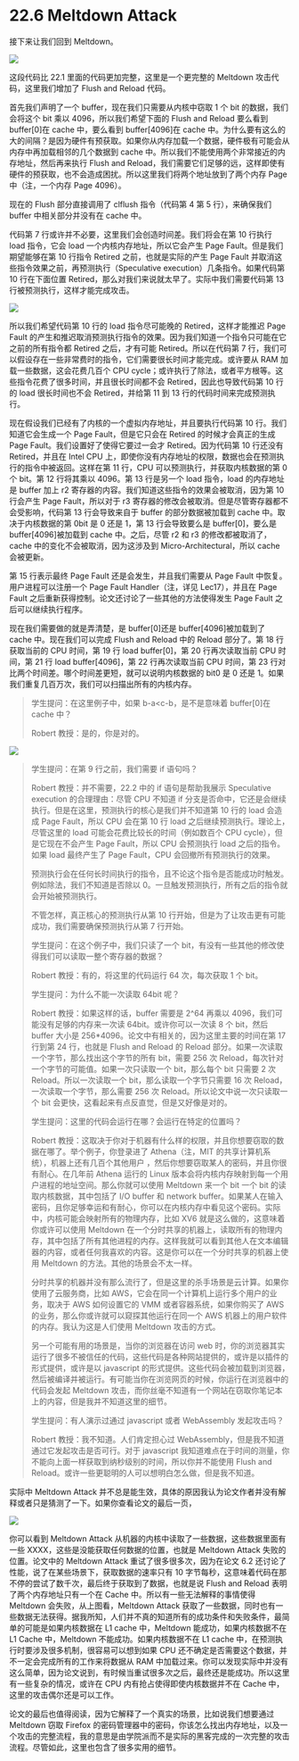 # 22.6 Meltdown Attack

接下来让我们回到 Meltdown。

![](<../assets/image (128).png>)

这段代码比 22.1 里面的代码更加完整，这里是一个更完整的 Meltdown 攻击代码，这里我们增加了 Flush and Reload 代码。

首先我们声明了一个 buffer，现在我们只需要从内核中窃取 1 个 bit 的数据，我们会将这个 bit 乘以 4096，所以我们希望下面的 Flush and Reload 要么看到 buffer\[0]在 cache 中，要么看到 buffer\[4096]在 cache 中。为什么要有这么的大的间隔？是因为硬件有预获取。如果你从内存加载一个数据，硬件极有可能会从内存中再加载相邻的几个数据到 cache 中。所以我们不能使用两个非常接近的内存地址，然后再来执行 Flush and Reload，我们需要它们足够的远，这样即使有硬件的预获取，也不会造成困扰。所以这里我们将两个地址放到了两个内存 Page 中（注，一个内存 Page 4096）。

现在的 Flush 部分直接调用了 clflush 指令（代码第 4 第 5 行），来确保我们 buffer 中相关部分并没有在 cache 中。

代码第 7 行或许并不必要，这里我们会创造时间差。我们将会在第 10 行执行 load 指令，它会 load 一个内核内存地址，所以它会产生 Page Fault。但是我们期望能够在第 10 行指令 Retired 之前，也就是实际的产生 Page Fault 并取消这些指令效果之前，再预测执行（Speculative execution）几条指令。如果代码第 10 行在下面位置 Retired，那么对我们来说就太早了。实际中我们需要代码第 13 行被预测执行，这样才能完成攻击。

![](<../assets/image (70).png>)

所以我们希望代码第 10 行的 load 指令尽可能晚的 Retired，这样才能推迟 Page Fault 的产生和推迟取消预测执行指令的效果。因为我们知道一个指令只可能在它之前的所有指令都 Retired 之后，才有可能 Retired。所以在代码第 7 行，我们可以假设存在一些非常费时的指令，它们需要很长时间才能完成。或许要从 RAM 加载一些数据，这会花费几百个 CPU cycle；或许执行了除法，或者平方根等。这些指令花费了很多时间，并且很长时间都不会 Retired，因此也导致代码第 10 行的 load 很长时间也不会 Retired，并给第 11 到 13 行的代码时间来完成预测执行。

现在假设我们已经有了内核的一个虚拟内存地址，并且要执行代码第 10 行。我们知道它会生成一个 Page Fault，但是它只会在 Retired 的时候才会真正的生成 Page Fault。我们设置好了使得它要过一会才 Retired。因为代码第 10 行还没有 Retired，并且在 Intel CPU 上，即使你没有内存地址的权限，数据也会在预测执行的指令中被返回。这样在第 11 行，CPU 可以预测执行，并获取内核数据的第 0 个 bit。第 12 行将其乘以 4096。第 13 行是另一个 load 指令，load 的内存地址是 buffer 加上 r2 寄存器的内容。我们知道这些指令的效果会被取消，因为第 10 行会产生 Page Fault，所以对于 r3 寄存器的修改会被取消。但是尽管寄存器都不会受影响，代码第 13 行会导致来自于 buffer 的部分数据被加载到 cache 中。取决于内核数据的第 0bit 是 0 还是 1，第 13 行会导致要么是 buffer\[0]，要么是 buffer\[4096]被加载到 cache 中。之后，尽管 r2 和 r3 的修改都被取消了，cache 中的变化不会被取消，因为这涉及到 Micro-Architectural，所以 cache 会被更新。

第 15 行表示最终 Page Fault 还是会发生，并且我们需要从 Page Fault 中恢复。用户进程可以注册一个 Page Fault Handler（注，详见 Lec17），并且在 Page Fault 之后重新获得控制。论文还讨论了一些其他的方法使得发生 Page Fault 之后可以继续执行程序。

现在我们需要做的就是弄清楚，是 buffer\[0]还是 buffer\[4096]被加载到了 cache 中。现在我们可以完成 Flush and Reload 中的 Reload 部分了。第 18 行获取当前的 CPU 时间，第 19 行 load buffer\[0]，第 20 行再次读取当前 CPU 时间，第 21 行 load buffer\[4096]，第 22 行再次读取当前 CPU 时间，第 23 行对比两个时间差。哪个时间差更短，就可以说明内核数据的 bit0 是 0 还是 1。如果我们重复几百万次，我们可以扫描出所有的内核内存。

> 学生提问：在这里例子中，如果 b-a\<c-b，是不是意味着 buffer\[0]在 cache 中？
>
> Robert 教授：是的，你是对的。

![](<../assets/image (135).png>)

> 学生提问：在第 9 行之前，我们需要 if 语句吗？
>
> Robert 教授：并不需要，22.2 中的 if 语句是帮助我展示 Speculative execution 的合理理由：尽管 CPU 不知道 if 分支是否命中，它还是会继续执行。但是在这里，预测执行的核心是我们并不知道第 10 行的 load 会造成 Page Fault，所以 CPU 会在第 10 行 load 之后继续预测执行。理论上，尽管这里的 load 可能会花费比较长的时间（例如数百个 CPU cycle），但是它现在不会产生 Page Fault，所以 CPU 会预测执行 load 之后的指令。如果 load 最终产生了 Page Fault，CPU 会回撤所有预测执行的效果。
>
> 预测执行会在任何长时间执行的指令，且不论这个指令是否能成功时触发。例如除法，我们不知道是否除以 0。一旦触发预测执行，所有之后的指令就会开始被预测执行。
>
> 不管怎样，真正核心的预测执行从第 10 行开始，但是为了让攻击更有可能成功，我们需要确保预测执行从第 7 行开始。
>
> 学生提问：在这个例子中，我们只读了一个 bit，有没有一些其他的修改使得我们可以读取一整个寄存器的数据？
>
> Robert 教授：有的，将这里的代码运行 64 次，每次获取 1 个 bit。
>
> 学生提问：为什么不能一次读取 64bit 呢？
>
> Robert 教授：如果这样的话，buffer 需要是 2^64 再乘以 4096，我们可能没有足够的内存来一次读 64bit。或许你可以一次读 8 个 bit，然后 buffer 大小是 256\*4096。论文中有相关的，因为这里主要的时间在第 17 行到第 24 行，也就是 Flush and Reload 的 Reload 部分。如果一次读取一个字节，那么找出这个字节的所有 bit，需要 256 次 Reload，每次针对一个字节的可能值。如果一次只读取一个 bit，那么每个 bit 只需要 2 次 Reload。所以一次读取一个 bit，那么读取一个字节只需要 16 次 Reload，一次读取一个字节，那么需要 256 次 Reload。所以论文中说一次只读取一个 bit 会更快，这看起来有点反直觉，但是又好像是对的。
>
> 学生提问：这里的代码会运行在哪？会运行在特定的位置吗？
>
> Robert 教授：这取决于你对于机器有什么样的权限，并且你想要窃取的数据在哪了。举个例子，你登录进了 Athena（注，MIT 的共享计算机系统），机器上还有几百个其他用户 ，然后你想要窃取某人的密码，并且你很有耐心。在几年前 Athena 运行的 Linux 版本会将内核内存映射到每一个用户进程的地址空间。那么你就可以使用 Meltdown 来一个 bit 一个 bit 的读取内核数据，其中包括了 I/O buffer 和 network buffer。如果某人在输入密码，且你足够幸运和有耐心，你可以在内核内存中看见这个密码。实际中，内核可能会映射所有的物理内存，比如 XV6 就是这么做的，这意味着你或许可以使用 Meltdown 在一个分时共享的机器上，读取所有的物理内存，其中包括了所有其他进程的内存。这样我就可以看到其他人在文本编辑器的内容，或者任何我喜欢的内容。这是你可以在一个分时共享的机器上使用 Meltdown 的方法。其他的场景会不太一样。
>
> 分时共享的机器并没有那么流行了，但是这里的杀手场景是云计算。如果你使用了云服务商，比如 AWS，它会在同一个计算机上运行多个用户的业务，取决于 AWS 如何设置它的 VMM 或者容器系统，如果你购买了 AWS 的业务，那么你或许就可以窥探其他运行在同一个 AWS 机器上的用户软件的内存。我认为这是人们使用 Meltdown 攻击的方式。
>
> 另一个可能有用的场景是，当你的浏览器在访问 web 时，你的浏览器其实运行了很多不被信任的代码，这些代码是各种网站提供的，或许是以插件的形式提供，或许是以 javascript 的形式提供。这些代码会被加载到浏览器，然后被编译并被运行。有可能当你在浏览网页的时候，你运行在浏览器中的代码会发起 Meltdown 攻击，而你丝毫不知道有一个网站在窃取你笔记本上的内容，但是我并不知道这里的细节。
>
> 学生提问：有人演示过通过 javascript 或者 WebAssembly 发起攻击吗？
>
> Robert 教授：我不知道。人们肯定担心过 WebAssembly，但是我不知道通过它发起攻击是否可行。对于 javascript 我知道难点在于时间的测量，你不能向上面一样获取到纳秒级别的时间，所以你并不能使用 Flush and Reload。或许一些更聪明的人可以想明白怎么做，但是我不知道。

实际中 Meltdown Attack 并不总是能生效，具体的原因我认为论文作者并没有解释或者只是猜测了一下。如果你查看论文的最后一页，

![](<../assets/image (84).png>)

你可以看到 Meltdown Attack 从机器的内核中读取了一些数据，这些数据里面有一些 XXXX，这些是没能获取任何数据的位置，也就是 Meltdown Attack 失败的位置。论文中的 Meltdown Attack 重试了很多很多次，因为在论文 6.2 还讨论了性能，说了在某些场景下，获取数据的速率只有 10 字节每秒，这意味着代码在那不停的尝试了数千次，最后终于获取到了数据，也就是说 Flush and Reload 表明了两个内存地址只有一个在 Cache 中。所以有一些无法解释的事情使得 Meltdown 会失败，从上图看，Meltdown Attack 获取了一些数据，同时也有一些数据无法获得。据我所知，人们并不真的知道所有的成功条件和失败条件，最简单的可能是如果内核数据在 L1 cache 中，Meltdown 能成功，如果内核数据不在 L1 Cache 中，Meltdown 不能成功。如果内核数据不在 L1 cache 中，在预测执行时要涉及很多机制，很容易可以想到如果 CPU 还不确定是否需要这个数据，并不一定会完成所有的工作来将数据从 RAM 中加载过来。你可以发现实际中并没有这么简单，因为论文说到，有时候当重试很多次之后，最终还是能成功。所以这里有一些复杂的情况，或许在 CPU 内有抢占使得即使内核数据并不在 Cache 中，这里的攻击偶尔还是可以工作。

论文的最后也值得阅读，因为它解释了一个真实的场景，比如说我们想要通过 Meltdown 窃取 Firefox 的密码管理器中的密码，你该怎么找出内存地址，以及一个攻击的完整流程，我的意思是由学院派而不是实际的黑客完成的一次完整的攻击流程。尽管如此，这里也包含了很多实用的细节。
